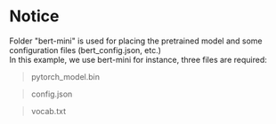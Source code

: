 # Notice
Folder "bert-mini" is used for placing the pretrained model and some configuration files (bert_config.json, etc.)\
In this example, we use bert-mini for instance, three files are required:
> pytorch_model.bin

> config.json

> vocab.txt
